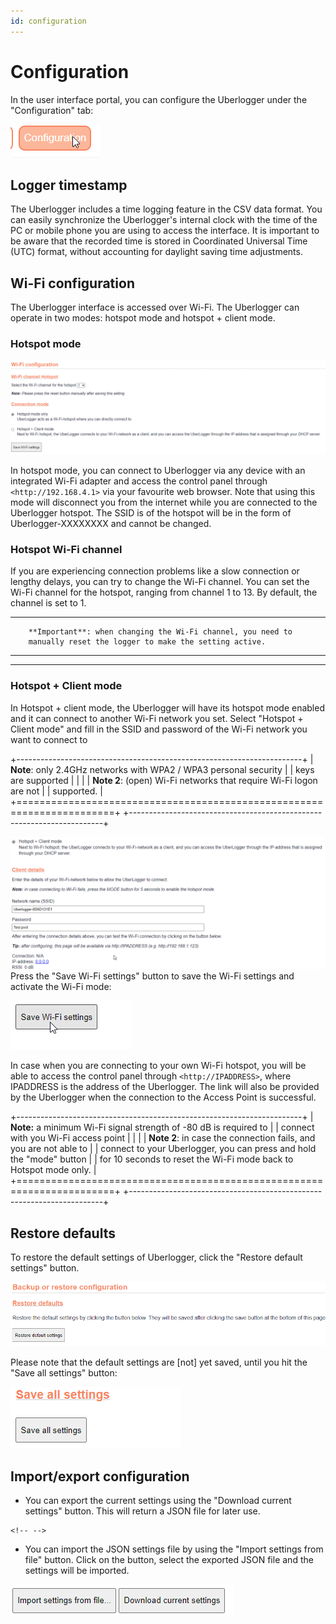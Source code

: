 ```yaml
---
id: configuration
---
```


# Configuration

In the user interface portal, you can configure the Uberlogger under the
"Configuration" tab:

![A close-up of a sign Description automatically generated](media/image16.png)

## Logger timestamp

The Uberlogger includes a time logging feature in the CSV data format.
You can easily synchronize the Uberlogger\'s internal clock with the
time of the PC or mobile phone you are using to access the interface. It
is important to be aware that the recorded time is stored in Coordinated
Universal Time (UTC) format, without accounting for daylight saving time
adjustments.

## Wi-Fi configuration

The Uberlogger interface is accessed over Wi-Fi. The Uberlogger can
operate in two modes: hotspot mode and hotspot + client mode.

### Hotspot mode

![A white background with black text Description automatically generated](media/image23.png)

In hotspot mode, you can connect to Uberlogger via any device with an
integrated Wi-Fi adapter and access the control panel through
`<http://192.168.4.1>` via your favourite web browser. Note that using
this mode will disconnect you from the internet while you are connected
to the Uberlogger hotspot. The SSID is of the hotspot will be in the
form of Uberlogger-XXXXXXXX and cannot be changed.

### Hotspot Wi-Fi channel

If you are experiencing connection problems like a slow connection or
lengthy delays, you can try to change the Wi-Fi channel. You can set the
Wi-Fi channel for the hotspot, ranging from channel 1 to 13. By default,
the channel is set to 1.

---

        **Important**: when changing the Wi-Fi channel, you need to
        manually reset the logger to make the setting active.

---

---

### Hotspot + Client mode

In Hotspot + client mode, the Uberlogger will have its hotspot mode
enabled and it can connect to another Wi-Fi network you set. Select
\"Hotspot + Client mode" and fill in the SSID and password of the Wi-Fi
network you want to connect to

+-----------------------------------------------------------------------+
| **Note**: only 2.4GHz networks with WPA2 / WPA3 personal security |
| keys are supported |
| |
| **Note 2**: (open) Wi-Fi networks that require Wi-Fi logon are not |
| supported. |
+=======================================================================+
+-----------------------------------------------------------------------+

![A screenshot of a computer Description automatically generated](media/image24.png)Press the \"Save Wi-Fi settings" button to save the Wi-Fi settings and activate the Wi-Fi mode:

![A computer screen with a mouse pointer and text Description automatically generated](media/image25.png)

In case when you are connecting to your own Wi-Fi hotspot, you will be
able to access the control panel through `<http://IPADDRESS>`, where
IPADDRESS is the address of the Uberlogger. The link will also be
provided by the Uberlogger when the connection to the Access Point is
successful.

+-----------------------------------------------------------------------+
| **Note:** a minimum Wi-Fi signal strength of -80 dB is required to |
| connect with you Wi-Fi access point |
| |
| **Note 2**: in case the connection fails, and you are not able to |
| connect to your Uberlogger, you can press and hold the "mode" button |
| for 10 seconds to reset the Wi-Fi mode back to Hotspot mode only. |
+=======================================================================+
+-----------------------------------------------------------------------+

## Restore defaults

To restore the default settings of Uberlogger, click the "Restore
default settings" button.

![A close up of a text Description automatically generated](media/image26.png)

Please note that the default settings are [not] yet saved,
until you hit the "Save all settings\" button:

![A white background with red and black text Description automatically generated](media/image27.png)

## Import/export configuration

- You can export the current settings using the "Download current
  settings" button. This will return a JSON file for later use.

```
<!-- -->
```

- You can import the JSON settings file by using the "Import settings
  from file" button. Click on the button, select the exported JSON
  file and the settings will be imported.

![](media/image28.png)
